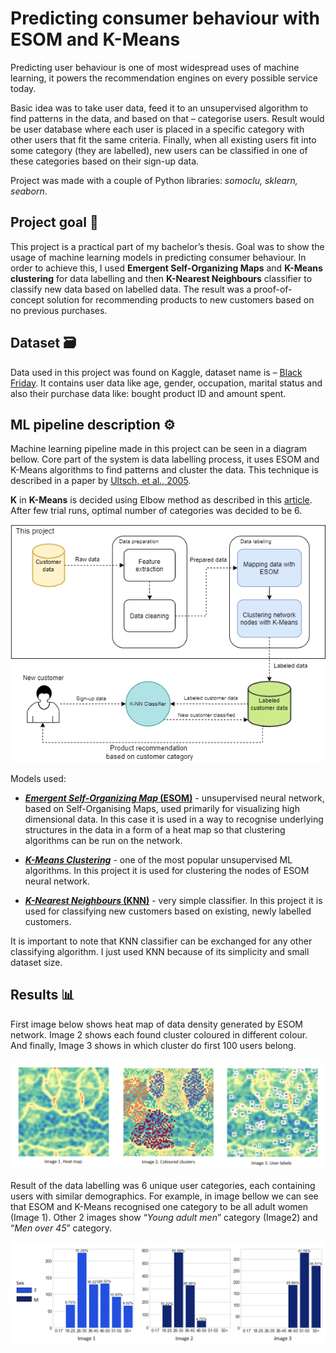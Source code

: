 # Predicting consumer behaviour with ESOM and K-Means

Predicting user behaviour is one of most widespread uses of machine learning, it powers the recommendation engines on every possible service today.

Basic idea was to take user data, feed it to an unsupervised algorithm to find patterns in the data, and based on that – categorise users. Result would be user database where each user is placed in a specific category with other users that fit the same criteria. Finally, when all existing users fit into some category (they are labelled), new users can be classified in one of these categories based on their sign-up data. 

Project was made with a couple of Python libraries: *somoclu, sklearn, seaborn*. 

## Project goal 🎯

This project is a practical part of my bachelor’s thesis. Goal was to show the usage of machine learning models in predicting consumer behaviour. In order to achieve this, I used **Emergent Self-Organizing Maps** and **K-Means clustering** for data labelling and then **K-Nearest Neighbours** classifier to classify new data based on labelled data. The result was a proof-of-concept solution for recommending products to new customers based on no previous purchases.

## Dataset 🗃

Data used in this project was found on Kaggle, dataset name is – [Black Friday](https://www.kaggle.com/llopesolivei/blackfriday). It contains user data like age, gender, occupation, marital status and also their purchase data like: bought product ID and amount spent.

## ML pipeline description ⚙

Machine learning pipeline made in this project can be seen in a diagram bellow. Core part of the system is data labelling process, it uses ESOM and K-Means algorithms to find patterns and cluster the data. This technique is described in a paper by [Ultsch, et al., 2005](https://www.uni-marburg.de/fb12/arbeitsgruppen/datenbionik/pdf/pubs/2005/ultsch05esom).

**K** in **K-Means** is decided using Elbow method as described in this [article](https://medium.com/analytics-vidhya/how-to-determine-the-optimal-k-for-k-means-708505d204eb). After few trial runs, optimal number of categories was decided to be 6.

<p align="center">
  <img src="images/pipeline.png">
</p>

<!-- ![pipeline](images/pipeline.png) -->

Models used:

* [**_Emergent Self-Organizing Map_ (ESOM)**](https://www.researchgate.net/publication/37683560_Emergence_in_Self_Organizing_Feature_Maps) - unsupervised neural network, based on Self-Organising Maps, used primarily for visualizing high dimensional data. In this case it is used in a way to recognise underlying structures in the data in a form of a heat map so that clustering algorithms can be run on the network.

* [**_K-Means Clustering_**](https://towardsdatascience.com/k-means-clustering-algorithm-applications-evaluation-methods-and-drawbacks-aa03e644b48a) - one of the most popular unsupervised ML algorithms. In this project it is used for clustering the nodes of ESOM neural network.

* [**_K-Nearest Neighbours_ (KNN)**](https://towardsdatascience.com/machine-learning-basics-with-the-k-nearest-neighbors-algorithm-6a6e71d01761) - very simple classifier. In this project it is used for classifying new customers based on existing, newly labelled customers.

It is important to note that KNN classifier can be exchanged for any other classifying algorithm. I just used KNN because of its simplicity and small dataset size.

## Results 📊

First image below shows heat map of data density generated by ESOM network. Image 2 shows each found cluster coloured in different colour. And finally, Image 3 shows in which cluster do first 100 users belong.

![esomresult](images/esom_result.png)

Result of the data labelling was 6 unique user categories, each containing users with similar demographics. For example, in image bellow we can see that ESOM and K-Means recognised one category to be all adult women (Image 1). Other 2 images show “_Young adult men_” category (Image2) and “_Men over 45_” category.

![labelingresult](images/label_results.png)
